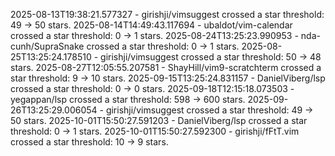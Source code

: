 2025-08-13T19:38:21.577327 - girishji/vimsuggest crossed a star threshold: 49 -> 50 stars.
2025-08-14T14:49:43.117694 - ubaldot/vim-calendar crossed a star threshold: 0 -> 1 stars.
2025-08-24T13:25:23.990953 - nda-cunh/SupraSnake crossed a star threshold: 0 -> 1 stars.
2025-08-25T13:25:24.178510 - girishji/vimsuggest crossed a star threshold: 50 -> 48 stars.
2025-08-27T12:05:55.207581 - ShayHill/vim9-scratchterm crossed a star threshold: 9 -> 10 stars.
2025-09-15T13:25:24.831157 - DanielViberg/lsp crossed a star threshold: 0 -> 0 stars.
2025-09-18T12:15:18.073503 - yegappan/lsp crossed a star threshold: 598 -> 600 stars.
2025-09-26T13:25:29.006054 - girishji/vimsuggest crossed a star threshold: 49 -> 50 stars.
2025-10-01T15:50:27.591203 - DanielViberg/lsp crossed a star threshold: 0 -> 1 stars.
2025-10-01T15:50:27.592300 - girishji/fFtT.vim crossed a star threshold: 10 -> 9 stars.
